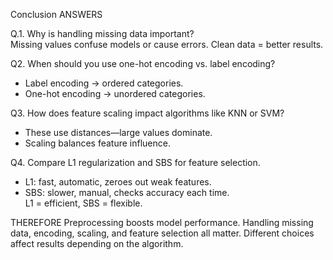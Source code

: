 

 Conclusion ANSWERS

Q.1. Why is handling missing data important?  
Missing values confuse models or cause errors. Clean data = better results.

Q2. When should you use one-hot encoding vs. label encoding?  
* Label encoding → ordered categories.  
* One-hot encoding → unordered categories.

Q3. How does feature scaling impact algorithms like KNN or SVM?  
* These use distances—large values dominate.  
* Scaling balances feature influence.

Q4. Compare L1 regularization and SBS for feature selection.  
* L1: fast, automatic, zeroes out weak features.  
* SBS: slower, manual, checks accuracy each time.  
  L1 = efficient, SBS = flexible.

 THEREFORE Preprocessing boosts model performance. Handling missing data, encoding, scaling, and feature selection all matter. Different choices affect results depending on the algorithm.
